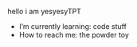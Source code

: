 hello i am yesyesyTPT
- I’m currently learning: code stuff
- How to reach me: the powder toy

<!---
yesyesyTPT/yesyesyTPT is a ✨ special ✨ repository because its `README.md` (this file) appears on your GitHub profile.
You can click the Preview link to take a look at your changes.
--->
